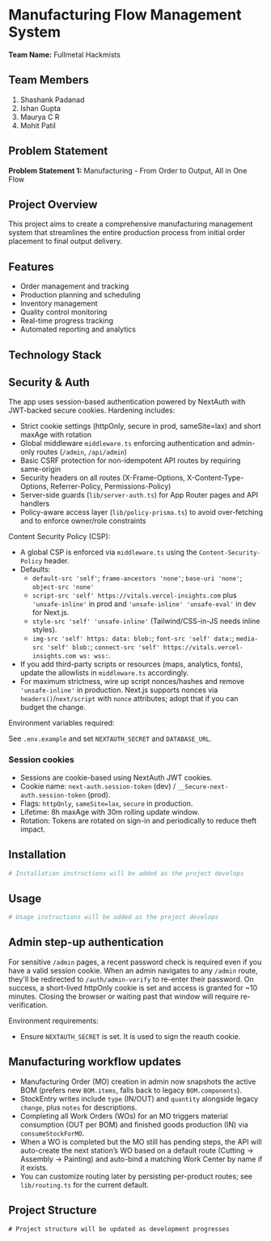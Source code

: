 # Manufacturing Flow Management System

**Team Name:** Fullmetal Hackmists

## Team Members
1. Shashank Padanad
2. Ishan Gupta
3. Maurya C R
4. Mohit Patil

## Problem Statement
**Problem Statement 1:** Manufacturing - From Order to Output, All in One Flow

## Project Overview
This project aims to create a comprehensive manufacturing management system that streamlines the entire production process from initial order placement to final output delivery.

## Features
- Order management and tracking
- Production planning and scheduling
- Inventory management
- Quality control monitoring
- Real-time progress tracking
- Automated reporting and analytics

## Technology Stack

## Security & Auth

The app uses session-based authentication powered by NextAuth with JWT-backed secure cookies. Hardening includes:

- Strict cookie settings (httpOnly, secure in prod, sameSite=lax) and short maxAge with rotation
- Global middleware `middleware.ts` enforcing authentication and admin-only routes (`/admin`, `/api/admin`)
- Basic CSRF protection for non-idempotent API routes by requiring same-origin
- Security headers on all routes (X-Frame-Options, X-Content-Type-Options, Referrer-Policy, Permissions-Policy)
- Server-side guards (`lib/server-auth.ts`) for App Router pages and API handlers
- Policy-aware access layer (`lib/policy-prisma.ts`) to avoid over-fetching and to enforce owner/role constraints

Content Security Policy (CSP):

- A global CSP is enforced via `middleware.ts` using the `Content-Security-Policy` header.
- Defaults:
	- `default-src 'self'`; `frame-ancestors 'none'`; `base-uri 'none'`; `object-src 'none'`
	- `script-src 'self' https://vitals.vercel-insights.com` plus `'unsafe-inline'` in prod and `'unsafe-inline' 'unsafe-eval'` in dev for Next.js.
	- `style-src 'self' 'unsafe-inline'` (Tailwind/CSS-in-JS needs inline styles).
	- `img-src 'self' https: data: blob:`; `font-src 'self' data:`; `media-src 'self' blob:`; `connect-src 'self' https://vitals.vercel-insights.com ws: wss:`.
- If you add third-party scripts or resources (maps, analytics, fonts), update the allowlists in `middleware.ts` accordingly.
- For maximum strictness, wire up script nonces/hashes and remove `'unsafe-inline'` in production. Next.js supports nonces via `headers()`/`next/script` with `nonce` attributes; adopt that if you can budget the change.

Environment variables required:

See `.env.example` and set `NEXTAUTH_SECRET` and `DATABASE_URL`.

### Session cookies

- Sessions are cookie-based using NextAuth JWT cookies.
- Cookie name: `next-auth.session-token` (dev) / `__Secure-next-auth.session-token` (prod).
- Flags: `httpOnly`, `sameSite=lax`, `secure` in production.
- Lifetime: 8h maxAge with 30m rolling update window.
- Rotation: Tokens are rotated on sign-in and periodically to reduce theft impact.
## Installation
```bash
# Installation instructions will be added as the project develops
```

## Usage
```bash
# Usage instructions will be added as the project develops
```

## Admin step-up authentication

For sensitive `/admin` pages, a recent password check is required even if you have a valid session cookie. When an admin navigates to any `/admin` route, they'll be redirected to `/auth/admin-verify` to re-enter their password. On success, a short-lived httpOnly cookie is set and access is granted for ~10 minutes. Closing the browser or waiting past that window will require re-verification.

Environment requirements:
- Ensure `NEXTAUTH_SECRET` is set. It is used to sign the reauth cookie.

## Manufacturing workflow updates

- Manufacturing Order (MO) creation in admin now snapshots the active BOM (prefers new `BOM.items`, falls back to legacy `BOM.components`).
- StockEntry writes include `type` (IN/OUT) and `quantity` alongside legacy `change`, plus `notes` for descriptions.
- Completing all Work Orders (WOs) for an MO triggers material consumption (OUT per BOM) and finished goods production (IN) via `consumeStockForMO`.
- When a WO is completed but the MO still has pending steps, the API will auto-create the next station’s WO based on a default route (Cutting → Assembly → Painting) and auto-bind a matching Work Center by name if it exists.
- You can customize routing later by persisting per-product routes; see `lib/routing.ts` for the current default.

## Project Structure
```
# Project structure will be updated as development progresses
```

